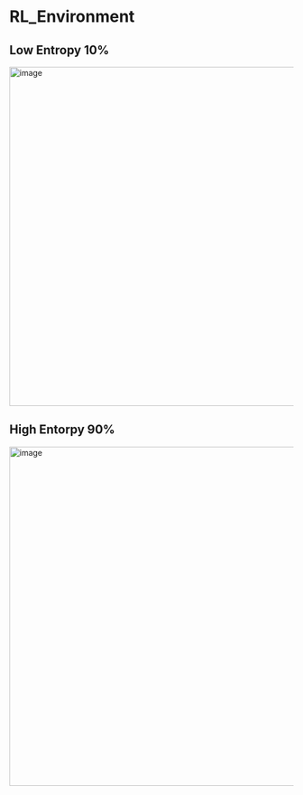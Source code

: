 # RL_Environment

## Low Entropy 10%
<img width="600" alt="image" src="https://github.com/germanespinosa/RL_Environment/assets/80494218/600ca0ca-fdb8-4d55-93f4-104dd06e387b">


## High Entorpy 90%
<img width="600" alt="image" src="https://github.com/germanespinosa/RL_Environment/assets/80494218/186e9b8c-e4d8-4011-87d9-594046e257f6">
